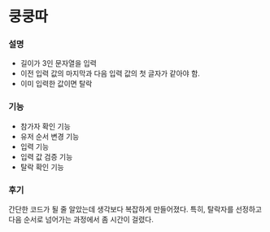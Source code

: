 # 쿵쿵따

### 설명
- 길이가 3인 문자열을 입력
- 이전 입력 값의 마지막과 다음 입력 값의 첫 글자가 같아야 함.
- 이미 입력한 값이면 탈락

### 기능
- 참가자 확인 기능
- 유저 순서 변경 기능
- 입력 기능
- 입력 값 검증 기능
- 탈락 확인 기능

### 후기
간단한 코드가 될 줄 알았는데 생각보다 복잡하게 만들어졌다.
특히, 탈락자를 선정하고 다음 순서로 넘어가는 과정에서 좀 시간이 걸렸다.